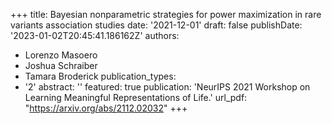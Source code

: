 +++
title: Bayesian nonparametric strategies for power maximization in rare variants association
  studies
date: '2021-12-01'
draft: false
publishDate: '2023-01-02T20:45:41.186162Z'
authors:
- Lorenzo Masoero
- Joshua Schraiber
- Tamara Broderick
publication_types:
- '2'
abstract: ''
featured: true
publication: 'NeurIPS 2021 Workshop on Learning Meaningful Representations of Life.'
url_pdf: "https://arxiv.org/abs/2112.02032"
+++
